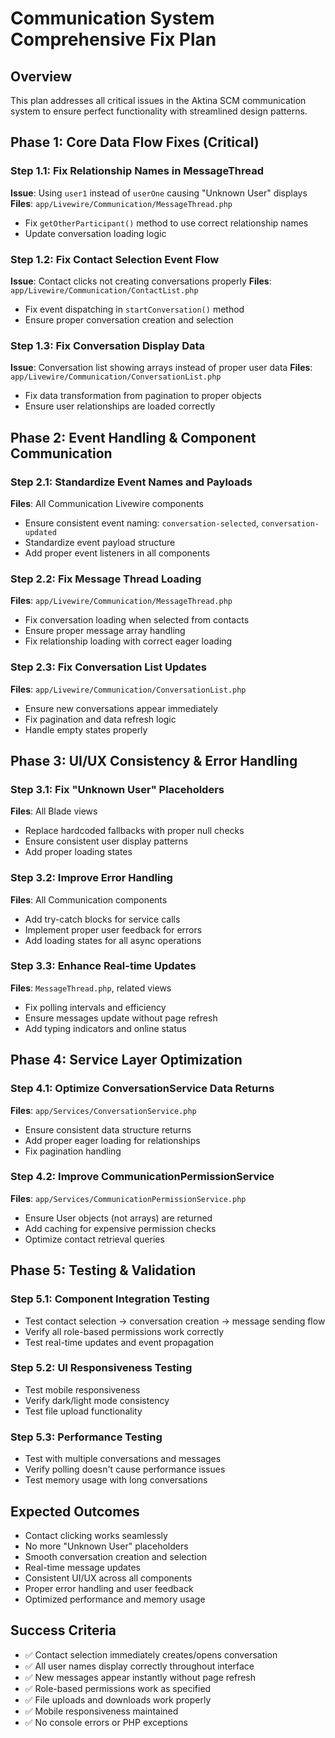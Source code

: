 # Communication System Comprehensive Fix Plan

## Overview
This plan addresses all critical issues in the Aktina SCM communication system to ensure perfect functionality with streamlined design patterns.

## Phase 1: Core Data Flow Fixes (Critical)

### Step 1.1: Fix Relationship Names in MessageThread
**Issue**: Using `user1` instead of `userOne` causing "Unknown User" displays
**Files**: `app/Livewire/Communication/MessageThread.php`
- Fix `getOtherParticipant()` method to use correct relationship names
- Update conversation loading logic

### Step 1.2: Fix Contact Selection Event Flow
**Issue**: Contact clicks not creating conversations properly
**Files**: `app/Livewire/Communication/ContactList.php`
- Fix event dispatching in `startConversation()` method
- Ensure proper conversation creation and selection

### Step 1.3: Fix Conversation Display Data
**Issue**: Conversation list showing arrays instead of proper user data
**Files**: `app/Livewire/Communication/ConversationList.php`
- Fix data transformation from pagination to proper objects
- Ensure user relationships are loaded correctly

## Phase 2: Event Handling & Component Communication

### Step 2.1: Standardize Event Names and Payloads
**Files**: All Communication Livewire components
- Ensure consistent event naming: `conversation-selected`, `conversation-updated`
- Standardize event payload structure
- Add proper event listeners in all components

### Step 2.2: Fix Message Thread Loading
**Files**: `app/Livewire/Communication/MessageThread.php`
- Fix conversation loading when selected from contacts
- Ensure proper message array handling
- Fix relationship loading with correct eager loading

### Step 2.3: Fix Conversation List Updates
**Files**: `app/Livewire/Communication/ConversationList.php`
- Ensure new conversations appear immediately
- Fix pagination and data refresh logic
- Handle empty states properly

## Phase 3: UI/UX Consistency & Error Handling

### Step 3.1: Fix "Unknown User" Placeholders
**Files**: All Blade views
- Replace hardcoded fallbacks with proper null checks
- Ensure consistent user display patterns
- Add proper loading states

### Step 3.2: Improve Error Handling
**Files**: All Communication components
- Add try-catch blocks for service calls
- Implement proper user feedback for errors
- Add loading states for all async operations

### Step 3.3: Enhance Real-time Updates
**Files**: `MessageThread.php`, related views
- Fix polling intervals and efficiency
- Ensure messages update without page refresh
- Add typing indicators and online status

## Phase 4: Service Layer Optimization

### Step 4.1: Optimize ConversationService Data Returns
**Files**: `app/Services/ConversationService.php`
- Ensure consistent data structure returns
- Add proper eager loading for relationships
- Fix pagination handling

### Step 4.2: Improve CommunicationPermissionService
**Files**: `app/Services/CommunicationPermissionService.php`
- Ensure User objects (not arrays) are returned
- Add caching for expensive permission checks
- Optimize contact retrieval queries

## Phase 5: Testing & Validation

### Step 5.1: Component Integration Testing
- Test contact selection → conversation creation → message sending flow
- Verify all role-based permissions work correctly
- Test real-time updates and event propagation

### Step 5.2: UI Responsiveness Testing
- Test mobile responsiveness
- Verify dark/light mode consistency
- Test file upload functionality

### Step 5.3: Performance Testing
- Test with multiple conversations and messages
- Verify polling doesn't cause performance issues
- Test memory usage with long conversations

## Expected Outcomes
- Contact clicking works seamlessly
- No more "Unknown User" placeholders
- Smooth conversation creation and selection
- Real-time message updates
- Consistent UI/UX across all components
- Proper error handling and user feedback
- Optimized performance and memory usage

## Success Criteria
- ✅ Contact selection immediately creates/opens conversation
- ✅ All user names display correctly throughout interface
- ✅ New messages appear instantly without page refresh
- ✅ Role-based permissions work as specified
- ✅ File uploads and downloads work properly
- ✅ Mobile responsiveness maintained
- ✅ No console errors or PHP exceptions
